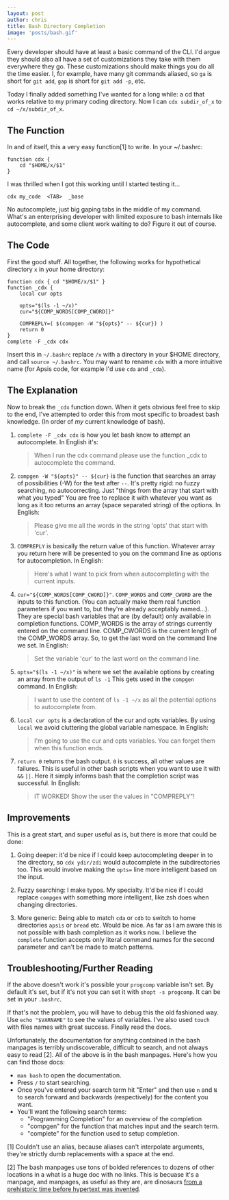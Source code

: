 ```yaml
---
layout: post
author: chris
title: Bash Directory Completion
image: 'posts/bash.gif'
---
```


Every developer should have at least a basic command of the CLI. I'd argue they
should also all have a set of customizations they take with them everywhere they go.
These customizations should make things you do all the time easier. I, for example,
have many git commands aliased, so `ga` is short for `git add`, `gap` is short for
`git add -p`, etc.

Today I finally added something I've wanted for a long while: a cd that works relative
to my primary coding directory.  Now I can `cdx subdir_of_x` to `cd ~/x/subdir_of_x`.

## The Function

In and of itself, this a very easy function[1] to write. In your ~/.bashrc:

```
function cdx {
    cd "$HOME/x/$1"
}
```

I was thrilled when I got this working until I started testing it...

```
cdx my_code  <TAB>  _base
```

No autocomplete, just big gaping tabs in the middle of my command. What's
an enterprising developer with limited exposure to bash internals like autocomplete,
and some client work waiting to do? Figure it out of course.

## The Code

First the good stuff. All together, the following works for hypothetical directory `x`
in your home directory:

```
function cdx { cd "$HOME/x/$1" }
function _cdx {
    local cur opts

    opts="$(ls -1 ~/x)"
    cur="${COMP_WORDS[COMP_CWORD]}"

    COMPREPLY=( $(compgen -W "${opts}" -- ${cur}) )
    return 0
}
complete -F _cdx cdx
```

Insert this in `~/.bashrc` replace `/x` with a directory in your $HOME directory, and call
`source ~/.bashrc`. You may want to rename `cdx` with a more intuitive name (for Apsis code,
for example I'd use `cda` and `_cda`).

## The Explanation

Now to break the `_cdx` function down. When it gets obvious feel free to skip to the end, I've
attempted to order this from most specific to broadest bash knowledge. (In order of *my* current
knowledge of bash).

 1. `complete -F _cdx cdx` is how you let bash know to attempt an autocomplete. In English it's:

    > When I run the cdx command please use the function \_cdx to autocomplete the command.

 2. `compgen -W "${opts}" -- ${cur}` is the function that searches an array of possibilities (-W)
    for the text after `--`. It's pretty rigid: no fuzzy searching, no autocorrecting. Just "things
    from the array that start with what you typed" You are free to replace it with whatever you want
    as long as it too returns an array (space separated string) of the options. In English:

    > Please give me all the words in the string 'opts' that start with 'cur'.

 3. `COMPREPLY` is basically the return value of this function. Whatever array you return here will be
    presented to you on the command line as options for autocompletion. In English:

    > Here's what I want to pick from when autocompleting with the current inputs.

 4. `cur="${COMP_WORDS[COMP_CWORD]}"`. `COMP_WORDS` and `COMP_CWORD` are the inputs to this function.
    (You can actually make them real function parameters if you want to, but they're already acceptably
    named...). They are special bash variables that are (by default) only available in completion
    functions. COMP_WORDS is the array of strings currently entered on the command line. COMP_CWORDS
    is the current length of the COMP_WORDS array. So, to get the last word on the command line we set.
    In English:

    > Set the variable 'cur' to the last word on the command line.

 5. `opts="$(ls -1 ~/x)"` is where we set the available options by creating an array from the output of
    `ls -1` This gets used in the `compgen` command. In English:

    > I want to use the content of `ls -1 ~/x` as all the potential options to autocomplete from.

 6. `local cur opts` is a declaration of the cur and opts variables. By using `local` we avoid cluttering
    the global variable namespace. In English:

    > I'm going to use the cur and opts variables. You can forget them when this function ends.

 7. `return 0` returns the bash output. `0` is success, all other values are failures. This is useful in other
    bash scripts when you want to use it with `&&` `||`. Here it simply informs bash that the completion script
    was successful. In English:

    > IT WORKED! Show the user the values in "COMPREPLY"!

## Improvements

This is a great start, and super useful as is, but there is more that could be done:

 1. Going deeper: it'd be nice if I could keep autocompleting deeper in to the directory, so `cdx ydir/zdi`
    would autocomplete in the subdirectories too. This would involve making the `opts=` line more intelligent
    based on the input.

 2. Fuzzy searching: I make typos. My specialty. It'd be nice if I could replace `compgen` with something more
    intelligent, like zsh does when changing directories.

 3. More generic: Being able to match `cda` or `cdb` to switch to home directories `apsis` or `bread` etc.
    Would be nice. As far as I am aware this is not possible with bash completion as it works now. I believe
    the `complete` function accepts only literal command names for the second parameter and can't be made to match
    patterns.

## Troubleshooting/Further Reading

If the above doesn't work it's possible your `progcomp` variable isn't set. By default it's set, but if
it's not you can set it with `shopt -s progcomp`. It can be set in your `.bashrc`.

If that's not the problem, you will have to debug this the old fashioned way. Use `echo "$VARNAME"` to see the values
of variables. I've also used `touch` with files names with great success. Finally read the docs.

Unfortunately, the documentation for anything contained in the bash manpages is terribly undiscoverable, difficult to
search, and not always easy to read [2]. All of the above is in the bash manpages. Here's how you can find those docs:

 * `man bash` to open the documentation.
 * Press `/` to start searching.
 * Once you've entered your search term hit "Enter" and then use `n` and `N` to search forward and backwards
   (respectively) for the content you want.
 * You'll want the following search terms:
   * "Programming Completion" for an overview of the completion
   * "compgen" for the function that matches input and the search term.
   * "complete" for the function used to setup completion.


[1] Couldn't use an alias, because aliases can't interpolate arguments, they're strictly dumb
replacements with a space at the end.

[2] The bash manpages use tons of bolded references to dozens of other locations in a what is a
huge doc with no links. This is becuase it's a manpage, and manpages, as useful as they are, are
dinosaurs [from a prehistoric time before hypertext was invented](https://unix.stackexchange.com/a/18161/34182).